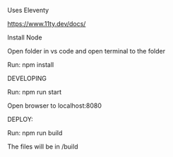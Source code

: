 Uses Eleventy

https://www.11ty.dev/docs/

Install Node

Open folder in vs code and open terminal to the folder

Run: npm install

DEVELOPING

Run: npm run start

Open browser to localhost:8080

DEPLOY:

Run: npm run build

The files will be in /build

